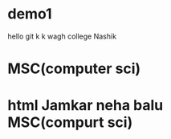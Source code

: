 # demo1
hello git
k k wagh college Nashik
<h1>MSC(computer sci)<h1>
html
Jamkar neha balu
MSC(compurt sci)

